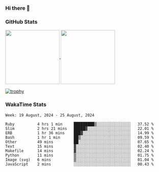 ### Hi there 👋

### GitHub Stats

<a href="https://github.com/anuraghazra/github-readme-stats">
  <img align="center" height="170px" src="https://github-readme-stats.vercel.app/api/top-langs/?username=tksfjt1024&layout=compact&count_private=true&show_icons=true&show_icons=true&theme=graywhite" />
</a>
<a href="https://github.com/anuraghazra/github-readme-stats">
  <img align="center" height="170px" src="https://github-readme-stats.vercel.app/api?username=tksfjt1024&count_private=true&show_icons=true&show_icons=true&theme=graywhite" />
</a>

[![trophy](https://github-profile-trophy.vercel.app/?username=tksfjt1024)](https://github.com/ryo-ma/github-profile-trophy)

### WakaTime Stats

<!--START_SECTION:waka-->
```text
Week: 19 August, 2024 - 25 August, 2024

Ruby          4 hrs 1 min     █████████▒░░░░░░░░░░░░░░░   37.52 % 
Slim          2 hrs 21 mins   █████▓░░░░░░░░░░░░░░░░░░░   22.01 % 
ERB           1 hr 36 mins    ███▓░░░░░░░░░░░░░░░░░░░░░   14.99 % 
Bash          1 hr 1 min      ██▒░░░░░░░░░░░░░░░░░░░░░░   09.59 % 
Other         49 mins         ██░░░░░░░░░░░░░░░░░░░░░░░   07.65 % 
Text          15 mins         ▓░░░░░░░░░░░░░░░░░░░░░░░░   02.40 % 
Makefile      14 mins         ▓░░░░░░░░░░░░░░░░░░░░░░░░   02.24 % 
Python        11 mins         ▒░░░░░░░░░░░░░░░░░░░░░░░░   01.75 % 
Image (svg)   6 mins          ▒░░░░░░░░░░░░░░░░░░░░░░░░   01.04 % 
JavaScript    2 mins          ░░░░░░░░░░░░░░░░░░░░░░░░░   00.43 % 
```
<!--END_SECTION:waka-->
